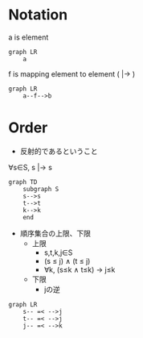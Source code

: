 # Notation
a is element
```mermaid
graph LR
    a
```

f is mapping element to element ( |-> )
```mermaid
graph LR
    a--f-->b
```


# Order
- 反射的であるということ

∀s∈S, s |-> s
```mermaid
graph TD
    subgraph S
    s-->s
    t-->t
    k-->k
    end
```

- 順序集合の上限、下限
    - 上限
        - s,t,k,j∈S
        - (s ≤ j) ∧ (t ≤ j)
        - ∀k, (s≤k ∧ t≤k) → j≤k
    - 下限
        - jの逆

```mermaid
graph LR
    s-- =< -->j
    t-- =< -->j
    j-- =< -->k
```
